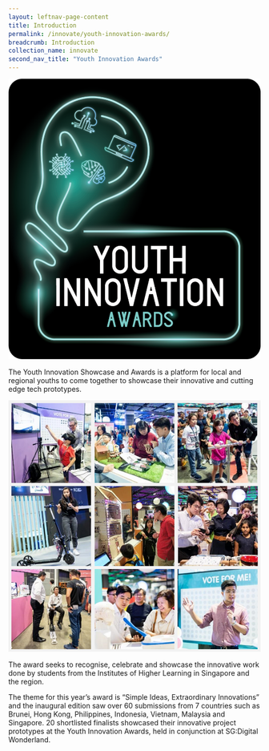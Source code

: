 ```yaml
---
layout: leftnav-page-content
title: Introduction
permalink: /innovate/youth-innovation-awards/
breadcrumb: Introduction
collection_name: innovate
second_nav_title: "Youth Innovation Awards"
---
```


![1](/images/innovate/yia/YIAlogo_190508_YIA.png)

The Youth Innovation Showcase and Awards is a platform for local and regional youths to come together to showcase their innovative and cutting edge tech prototypes. 

![2](/images/innovate/yia/yiacollage.png)

The award seeks to recognise, celebrate and showcase the innovative work done by students from the Institutes of Higher Learning in Singapore and the region.

The theme for this year’s award is “Simple Ideas, Extraordinary Innovations” and the inaugural edition saw over 60 submissions from 7 countries such as Brunei, Hong Kong, Philippines, Indonesia, Vietnam, Malaysia and Singapore. 20 shortlisted finalists showcased their innovative project prototypes at the Youth Innovation Awards, held in conjunction at SG:Digital Wonderland.
